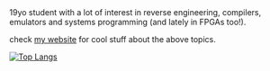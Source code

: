 ##
19yo student with a lot of interest in reverse engineering, compilers, emulators and systems programming (and lately in FPGAs too!).

check [my website](http://roby2014-me.vercel.app/) for cool stuff about the above topics.

 [![Top Langs](https://github-readme-stats.vercel.app/api/top-langs/?username=roby2014&exclude_repo=uni-projects,cars-gallery&langs_count=6&layout=compact&hide=lua,tex&theme=github_dark)]([https://github.com/anuraghazra/github-readme-stats](https://github-readme-stats.vercel.app/api/top-langs/?username=roby2014&exclude_repo=uni-projects,cars-gallery&langs_count=6&layout=compact&hide=lua,tex&theme=github_dark))
